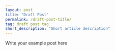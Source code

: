 ```yaml
---
layout: post
title: "Draft Post"
permalink: /draft-post-title/
tag: draft post tag
short_description: "Short article description"
---
```


Write your example post here
